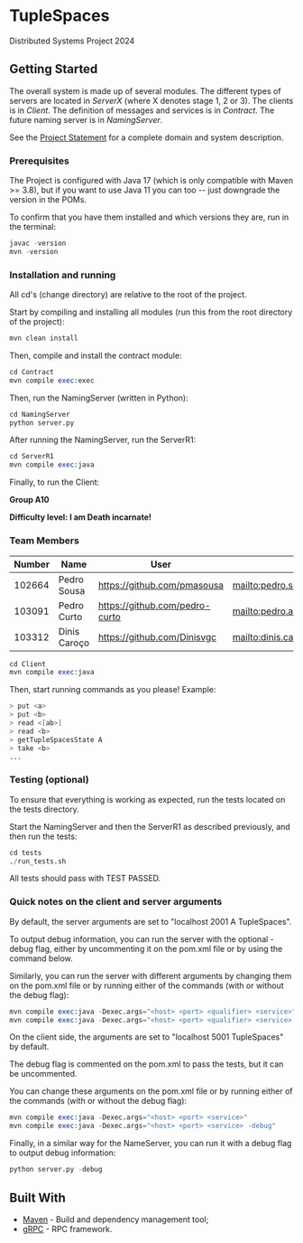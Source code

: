 # TupleSpaces

Distributed Systems Project 2024

## Getting Started

The overall system is made up of several modules. The different types of servers are located in _ServerX_ (where X denotes stage 1, 2 or 3). 
The clients is in _Client_.
The definition of messages and services is in _Contract_. The future naming server
is in _NamingServer_.

See the [Project Statement](https://github.com/tecnico-distsys/TupleSpaces) for a complete domain and system description.

### Prerequisites

The Project is configured with Java 17 (which is only compatible with Maven >= 3.8), but if you want to use Java 11 you
can too -- just downgrade the version in the POMs.

To confirm that you have them installed and which versions they are, run in the terminal:

```s
javac -version
mvn -version
```

### Installation and running

All cd's (change directory) are relative to the root of the project.

Start by compiling and installing all modules (run this from the root directory of the project):

```s
mvn clean install
```

Then, compile and install the contract module:
    
```s
cd Contract
mvn compile exec:exec
```
Then, run the NamingServer (written in Python):

```s
cd NamingServer
python server.py
```

After running the NamingServer, run the ServerR1:

```s
cd ServerR1
mvn compile exec:java
```

Finally, to run the Client:

**Group A10**

**Difficulty level: I am Death incarnate!**

### Team Members

| Number | Name              | User                             | Email                                       |
|--------|-------------------|----------------------------------|---------------------------------------------|
| 102664 | Pedro Sousa       | <https://github.com/pmasousa>    | <mailto:pedro.sousa.21@tecnico.ulisboa.pt>   |
| 103091 | Pedro Curto       | <https://github.com/pedro-curto> | <mailto:pedro.a.curto@tecnico.ulisboa.pt>   |
| 103312 | Dinis Caroço      | <https://github.com/Dinisvgc>    | <mailto:dinis.caroco@tecnico.ulisboa.pt>    |
```s
cd Client
mvn compile exec:java
```

Then, start running commands as you please! Example:

```s
> put <a>
> put <b>
> read <[ab>]
> read <b>
> getTupleSpacesState A
> take <b>
...
```

### Testing (optional)

To ensure that everything is working as expected, run the tests located on the tests directory. 

Start the NamingServer and then the ServerR1 as described previously, and then run the tests:

```s
cd tests
./run_tests.sh
```

All tests should pass with TEST PASSED.

### Quick notes on the client and server arguments

By default, the server arguments are set to "localhost 2001 A TupleSpaces".

To output debug information, you can run the server with the optional -debug flag, either by uncommenting it on the pom.xml file or by using the command below.

Similarly, you can run the server with different arguments by changing them on the pom.xml file or by running either of the commands (with or without the debug flag):

```s
mvn compile exec:java -Dexec.args="<host> <port> <qualifier> <service>"
mvn compile exec:java -Dexec.args="<host> <port> <qualifier> <service> -debug"
```

On the client side, the arguments are set to "localhost 5001 TupleSpaces" by default. 

The debug flag is commented on the pom.xml to pass the tests, but it can be uncommented. 

You can change these arguments on the pom.xml file or by running either of the commands (with or without the debug flag):

```s
mvn compile exec:java -Dexec.args="<host> <port> <service>"
mvn compile exec:java -Dexec.args="<host> <port> <service> -debug"
```

Finally, in a similar way for the NameServer, you can run it with a debug flag to output debug information:

```s
python server.py -debug
```

## Built With

* [Maven](https://maven.apache.org/) - Build and dependency management tool;
* [gRPC](https://grpc.io/) - RPC framework.
